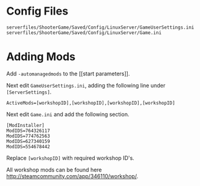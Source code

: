 # Config Files
```
serverfiles/ShooterGame/Saved/Config/LinuxServer/GameUserSettings.ini
serverfiles/ShooterGame/Saved/Config/LinuxServer/Game.ini
```

# Adding Mods

Add `-automanagedmods` to the [[start parameters]].

Next edit `GameUserSettings.ini`, adding the following line under `[ServerSettings]`.
```
ActiveMods=[workshopID],[workshopID],[workshopID],[workshopID]
```
Next edit `Game.ini` and add the following section.
```
[ModInstaller]
ModIDS=764326117
ModIDS=774762563
ModIDS=627340159
ModIDS=554678442
```
Replace `[workshopID]` with required workshop ID's.

All workshop mods can be found here http://steamcommunity.com/app/346110/workshop/.